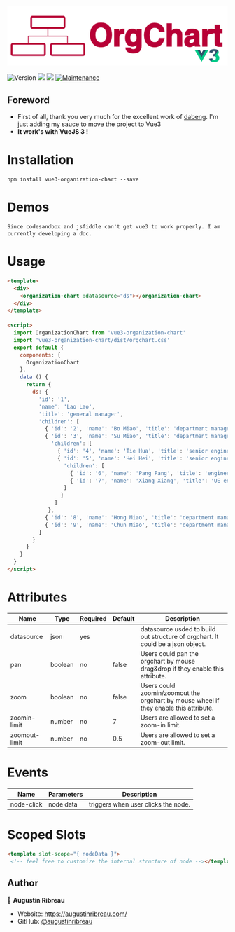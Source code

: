 ![OrgChart](./src/assets/logo.png)

<div style="display-flex flex-row">  
  <img alt="Version" src="https://img.shields.io/badge/version-1.9.2-blue.svg?cacheSeconds=2592000" />  
  <img src="https://img.shields.io/badge/npm-%3E%3D5.5.0-blue.svg" />  
  <img src="https://img.shields.io/badge/node-%3E%3D9.3.0-blue.svg" />  
  <a href="https://github.com/augustinribreau/vue3-organization-chart/graphs/commit-activity" target="_blank">  
    <img alt="Maintenance" src="https://img.shields.io/badge/Maintained%3F-yes-green.svg" />  
  </a> 

## Foreword
- First of all, thank you very much for the excellent work of [dabeng](https://github.com/dabeng). I'm just adding my sauce to move the project to Vue3
- **It work's with VueJS 3 !**

# Installation
```  
npm install vue3-organization-chart --save  
```  

# Demos
```  
Since codesandbox and jsfiddle can't get vue3 to work properly. I am currently developing a doc.  
```  

# Usage
```html  
<template>
  <div>
    <organization-chart :datasource="ds"></organization-chart>
  </div>
</template>

<script>
  import OrganizationChart from 'vue3-organization-chart'
  import 'vue3-organization-chart/dist/orgchart.css'
  export default {
    components: {
      OrganizationChart
    },
    data () {
      return {
        ds: {
          'id': '1',
          'name': 'Lao Lao',
          'title': 'general manager',
          'children': [
            { 'id': '2', 'name': 'Bo Miao', 'title': 'department manager' },
            { 'id': '3', 'name': 'Su Miao', 'title': 'department manager',
              'children': [
                { 'id': '4', 'name': 'Tie Hua', 'title': 'senior engineer' },
                { 'id': '5', 'name': 'Hei Hei', 'title': 'senior engineer',
                  'children': [
                    { 'id': '6', 'name': 'Pang Pang', 'title': 'engineer' },
                    { 'id': '7', 'name': 'Xiang Xiang', 'title': 'UE engineer' }
                  ]
                 }
               ]
             },
            { 'id': '8', 'name': 'Hong Miao', 'title': 'department manager' },
            { 'id': '9', 'name': 'Chun Miao', 'title': 'department manager' }
          ]
        }
      }
    }
  }
</script>
```  

# Attributes
<table>  
  <thead>  
    <tr><th>Name</th><th>Type</th><th>Required</th><th>Default</th><th>Description</th></tr>  
  </thead>  
  <tbody>  
    <tr>  
      <td>datasource</td><td>json</td><td>yes</td><td></td><td>datasource usded to build out structure of orgchart. It could be a json object.</td>  
    </tr>  
    <tr>  
      <td>pan</td><td>boolean</td><td>no</td><td>false</td><td>Users could pan the orgchart by mouse drag&drop if they enable this attribute.</td>  
    </tr>  
    <tr>  
      <td>zoom</td><td>boolean</td><td>no</td><td>false</td><td>Users could zoomin/zoomout the orgchart by mouse wheel if they enable this attribute.</td>  
    </tr>  
    <tr>  
      <td>zoomin-limit</td><td>number</td><td>no</td><td>7</td><td>Users are allowed to set a zoom-in limit.</td>  
    </tr>  
    <tr>  
      <td>zoomout-limit</td><td>number</td><td>no</td><td>0.5</td><td>Users are allowed to set a zoom-out limit.</td>  
    </tr>  
  </tbody>  
</table>  

# Events
<table>  
  <thead>  
    <tr><th>Name</th><th>Parameters</th><th>Description</th></tr>  
  </thead>  
  <tbody>  
    <tr>  
      <td>node-click</td><td>node data</td><td>triggers when user clicks the node.</td>  
    </tr>  
  </tbody>  
</table>  

# Scoped Slots
```html  
<template slot-scope="{ nodeData }">  
 <!-- feel free to customize the internal structure of node --></template>  
```

## Author

👤 **Augustin Ribreau**
* Website: https://augustinribreau.com/
* GitHub: [@augustinribreau](https://github.com/augustinribreau)  
